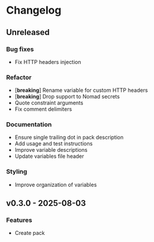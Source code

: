 # Changelog

## Unreleased

### Bug fixes

- Fix HTTP headers injection

### Refactor

- [**breaking**] Rename variable for custom HTTP headers
- [**breaking**] Drop support to Nomad secrets
- Quote constraint arguments
- Fix comment delimiters

### Documentation

- Ensure single trailing dot in pack description
- Add usage and test instructions
- Improve variable descriptions
- Update variables file header

### Styling

- Improve organization of variables

## v0.3.0 - 2025-08-03

### Features

- Create pack
